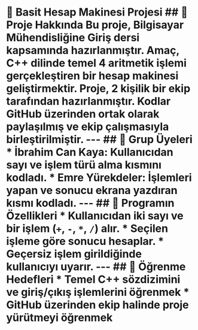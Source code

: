 # 🧮 Basit Hesap Makinesi Projesi ## 📘 Proje Hakkında Bu proje, **Bilgisayar Mühendisliğine Giriş** dersi kapsamında hazırlanmıştır. Amaç, **C++** dilinde temel 4 aritmetik işlemi gerçekleştiren bir **hesap makinesi** geliştirmektir. Proje, **2 kişilik bir ekip** tarafından hazırlanmıştır. Kodlar GitHub üzerinden ortak olarak paylaşılmış ve ekip çalışmasıyla birleştirilmiştir. --- ## 👥 Grup Üyeleri * **İbrahim Can Kaya:** Kullanıcıdan sayı ve işlem türü alma kısmını kodladı. * **Emre Yürekdeler:** İşlemleri yapan ve sonucu ekrana yazdıran kısmı kodladı. --- ## 🧩 Programın Özellikleri * Kullanıcıdan iki sayı ve bir işlem (`+`, `-`, `*`, `/`) alır. * Seçilen işleme göre sonucu hesaplar. * Geçersiz işlem girildiğinde kullanıcıyı uyarır. --- ## 🎯 Öğrenme Hedefleri * Temel C++ sözdizimini ve giriş/çıkış işlemlerini öğrenmek * GitHub üzerinden ekip halinde proje yürütmeyi öğrenmek
